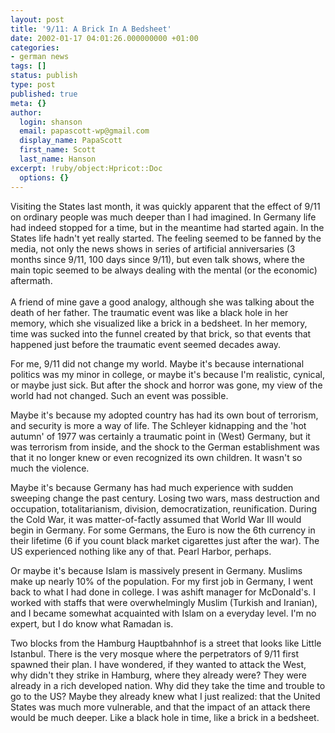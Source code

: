 ```yaml
---
layout: post
title: '9/11: A Brick In A Bedsheet'
date: 2002-01-17 04:01:26.000000000 +01:00
categories:
- german news
tags: []
status: publish
type: post
published: true
meta: {}
author:
  login: shanson
  email: papascott-wp@gmail.com
  display_name: PapaScott
  first_name: Scott
  last_name: Hanson
excerpt: !ruby/object:Hpricot::Doc
  options: {}
---
```

<p>Visiting the States last month, it was quickly apparent that the effect of 9/11 on ordinary people was much deeper than I had imagined. In Germany life had indeed stopped for a time, but in the meantime had started again. In the States life hadn't yet really started. The feeling seemed to be fanned by the media, not only the news shows in series of artificial anniversaries (3 months since 9/11, 100 days since 9/11), but even talk shows, where the main topic seemed to be always dealing with the mental (or the economic) aftermath.<br />
<!--more--><br />
A friend of mine gave a good analogy, although she was talking about the death of her father. The traumatic event was like a black hole in her memory, which she visualized like a brick in a bedsheet. In her memory, time was sucked into the funnel created by that brick, so that events that happened just before the traumatic event seemed decades away.</p>
<p>For me, 9/11 did not change my world. Maybe it's because international politics was my minor in college, or maybe it's because I'm realistic, cynical, or maybe just sick. But after the shock and horror was gone, my view of the world had not changed. Such an event was possible. </p>
<p>Maybe it's because my adopted country has had its own bout of terrorism, and security is more a way of life. The Schleyer kidnapping and the 'hot autumn' of 1977 was certainly a traumatic point in (West) Germany, but it was terrorism from inside, and the shock to the German establishment was that it no longer knew or even recognized its own children. It wasn't so much the violence.</p>
<p>Maybe it's because Germany has had much experience with sudden sweeping change the past century. Losing two wars, mass destruction and occupation, totalitarianism, division, democratization, reunification. During the Cold War, it was matter-of-factly assumed that World War III would begin in Germany. For some Germans, the Euro is now the 6th currency in their lifetime (6 if you count black market cigarettes just after the war). The US experienced nothing like any of that. Pearl Harbor, perhaps. </p>
<p>Or maybe it's because Islam is massively present in Germany. Muslims make up nearly 10% of the population. For my first job in Germany, I went back to what I had done in college. I was ashift manager for McDonald's. I worked with staffs that were overwhelmingly Muslim (Turkish and Iranian), and I became somewhat acquainted with Islam on a everyday level. I'm no expert, but I do know what Ramadan is.</p>
<p>Two blocks from the Hamburg Hauptbahnhof is a street that looks like Little Istanbul. There is the very mosque where the perpetrators of 9/11 first spawned their plan. I have wondered, if they wanted to attack the West, why didn't they strike in Hamburg, where they already were? They were already in a rich developed nation. Why did they take the time and trouble to go to the US? Maybe they already knew what I just realized: that the United States was much more vulnerable, and that the impact of an attack there would be much deeper. Like a black hole in time, like a brick in a bedsheet.</p>
